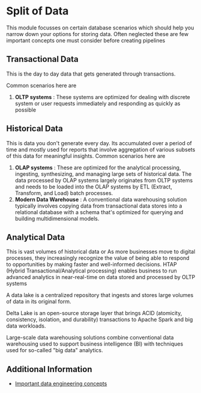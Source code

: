 # Split of Data
This module focusses on certain database scenarios which should help you narrow down your options for storing data. Often neglected these are few important concepts one must consider before creating pipelines

## Transactional Data
This is the day to day data that gets generated through transactions. 

Common scenarios here are 
1) **OLTP systems** : These systems are optimized for dealing with discrete system or user requests immediately and responding as quickly as possible

## Historical Data
This is data you don't generate every day. Its accumulated over a period of time and mostly used for reports that involve aggregation of various subsets of this data for meaningful insights.
Common scenarios here are 
1) **OLAP systems** : These are optimized for the analytical processing, ingesting, synthesizing, and managing large sets of historical data. The data processed by OLAP systems largely originates from OLTP systems and needs to be loaded into the OLAP systems by ETL (Extract, Transform, and Load) batch processes.
2) **Modern Data Warehouse** : A conventional data warehousing solution typically involves copying data from transactional data stores into a relational database with a schema that's optimized for querying and building multidimensional models.
## Analytical Data
This is vast volumes of historical data or 
As more businesses move to digital processes, they increasingly recognize the value of being able to respond to opportunities by making faster and well-informed decisions. HTAP (Hybrid Transactional/Analytical processing) enables business to run advanced analytics in near-real-time on data stored and processed by OLTP systems

A data lake is a centralized repository that ingests and stores large volumes of data in its original form.

Delta Lake is an open-source storage layer that brings ACID (atomicity, consistency, isolation, and durability) transactions to Apache Spark and big data workloads.

Large-scale data warehousing solutions combine conventional data warehousing used to support business intelligence (BI) with techniques used for so-called "big data" analytics. 
 
## Additional Information
- [Important data engineering concepts](https://learn.microsoft.com/en-us/training/modules/introduction-to-data-engineering-azure/4-common-patterns-azure-data-engineering)